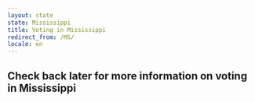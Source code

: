 ```yaml
---
layout: state
state: Mississippi
title: Voting in Mississippi
redirect_from: /MS/
locale: en
---
```


## Check back later for more information on voting in Mississippi
